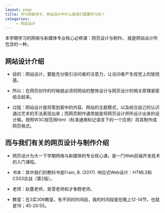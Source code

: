 ```yaml
---
layout: page
title: 作为网新学子，网站设计中什么是我们需要学习的？
categories:
     - 网站设计
---
```

本学期学习的网络与新媒体专业核心必修课：网页设计与制作。
就是网站设计所包含的一种。



## 网站设计介绍

* 目的：网站设计，要能充分吸引访问者的注意力，让访问者产生视觉上的愉悦感。

* 所以：在网页创作的时候就必须将网站的整体设计与网页设计的相关原理紧密结合起来。

* 过程：网站设计是将策划案中的内容、网站的主题模式，以及结合自己的认识通过艺术的手法表现出来；而网页制作通常就是将网页设计师所设计出来的设计稿，按照W3C规范用html（标准通用标记语言下的一个应用）将其制作成网页格式。

## 而与我们有关的网页设计与制作介绍

* 网页设计为大一下学期网络与新媒体的专业核心课，是一门Web前端开发技术的入门课程。

* 书本：其中我们的教科书是Frain, B. (2017). 响应式Web设计：HTML5和CSS3实战（第2版）。

* 老师：赵蔓老师，吴雪老师和才争野老师。

* 教室：在3实306教室，有不同的时间段，我的时间段是在晚上12-14节，也就是18；45-20:55。
